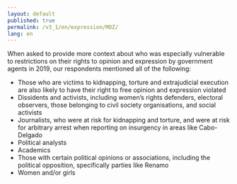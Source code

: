 ```yaml
---
layout: default
published: true
permalink: /v3_1/en/expression/MOZ/
lang: en
---
```

When asked to provide more context about who was especially vulnerable to restrictions on their rights to opinion and expression by government agents in 2019, our respondents mentioned all of the following:

-	Those who are victims to kidnapping, torture and extrajudicial execution are also likely to have their right to free opinion and expression violated
-	Dissidents and activists, including women’s rights defenders, electoral observers, those belonging to civil society organisations, and social activists
-	Journalists, who were at risk for kidnapping and torture, and were at risk for arbitrary arrest when reporting on insurgency in areas like Cabo-Delgado
-	Political analysts
-	Academics
-	Those with certain political opinions or associations, including the political opposition, specifically parties like Renamo
-	Women and/or girls

